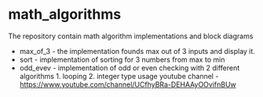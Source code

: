 # math_algorithms
The repository contain math algorithm implementations and block diagrams
- max_of_3 - the implementation founds max out of 3 inputs and display it.
- sort - implementation of sorting for 3 numbers from max to min
- odd_evev - implementation of odd or even checking with 2 different algorithms
      1. looping 
      2. integer type usage
youtube channel - https://www.youtube.com/channel/UCfhyBRa-DEHAAyOOvifnBUw
